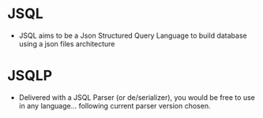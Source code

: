 # JSQL
- JSQL aims to be a Json Structured Query Language to build database using a json files architecture
# JSQLP
- Delivered with a JSQL Parser (or de/serializer), you would be free to use in any language... following current parser version chosen.
